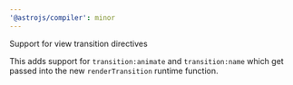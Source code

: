 ```yaml
---
'@astrojs/compiler': minor
---
```


Support for view transition directives

This adds support for `transition:animate` and `transition:name` which get passed into the new `renderTransition` runtime function.